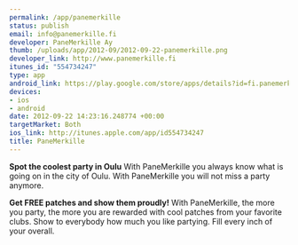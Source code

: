 ```yaml
--- 
permalink: /app/panemerkille
status: publish
email: info@panemerkille.fi
developer: PaneMerkille Ay
thumb: /uploads/app/2012-09/2012-09-22-panemerkille.png
developer_link: http://www.panemerkille.fi
itunes_id: "554734247"
type: app
android_link: https://play.google.com/store/apps/details?id=fi.panemerkille.app.android
devices: 
- ios
- android
date: 2012-09-22 14:23:16.248774 +00:00
targetMarket: Both
ios_link: http://itunes.apple.com/app/id554734247
title: PaneMerkille
---
```


**Spot the coolest party in Oulu**
With PaneMerkille you always know what is going on in the city of Oulu. With PaneMerkille you will not miss a party anymore.


**Get FREE patches and show them proudly!**
With PaneMerkille, the more you party, the more you are rewarded with cool patches from your favorite clubs. 
Show to everybody how much you like partying. Fill every inch of your overall.
